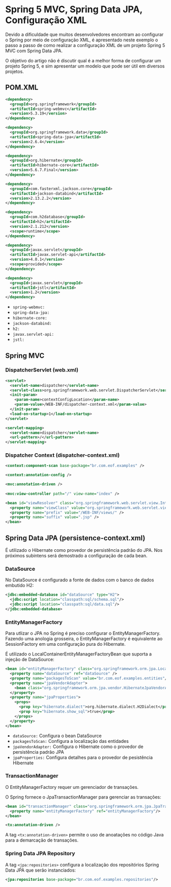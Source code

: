 # Spring 5 MVC, Spring Data JPA, Configuração XML

Devido a dificuldade que muitos desenvolvedores encontram ao configurar o Spring por meio de configuração XML, é apresentado neste exemplo o passo a passo de como realizar a configuração XML de um projeto Spring 5 MVC com Spring Data JPA.

O objetivo do artigo não é discutir qual é a melhor forma de configurar um projeto Spring 5, e sim apresentar um modelo que pode ser útil em diversos projetos.

## POM.XML

```XML
<dependency>
  <groupId>org.springframework</groupId>
  <artifactId>spring-webmvc</artifactId>
  <version>5.3.19</version>
</dependency>

<dependency>
  <groupId>org.springframework.data</groupId>
  <artifactId>spring-data-jpa</artifactId>
  <version>2.6.4</version>
</dependency>

<dependency>
  <groupId>org.hibernate</groupId>
  <artifactId>hibernate-core</artifactId>
  <version>5.6.7.Final</version>
</dependency>

<dependency>
  <groupId>com.fasterxml.jackson.core</groupId>
  <artifactId>jackson-databind</artifactId>
  <version>2.13.2.2</version>
</dependency>

<dependency>
  <groupId>com.h2database</groupId>
  <artifactId>h2</artifactId>
  <version>2.1.212</version>
  <scope>runtime</scope>
</dependency>

<dependency>
  <groupId>javax.servlet</groupId>
  <artifactId>javax.servlet-api</artifactId>
  <version>4.0.1</version>
  <scope>provided</scope>
</dependency>

<dependency>
  <groupId>javax.servlet</groupId>
  <artifactId>jstl</artifactId>
  <version>1.2</version>
</dependency>
```

* `spring-webmvc:` 
* `spring-data-jpa:` 
* `hibernate-core:`
* `jackson-databind:` 
* `h2:`
* `javax.servlet-api:`
* `jstl:`

## Spring MVC

### DispatcherServlet (web.xml)

```XML
<servlet>
  <servlet-name>dispatcher</servlet-name>
  <servlet-class>org.springframework.web.servlet.DispatcherServlet</servlet-class>
  <init-param>
    <param-name>contextConfigLocation</param-name>
    <param-value>/WEB-INF/dispatcher-context.xml</param-value>
  </init-param>
  <load-on-startup>1</load-on-startup>
</servlet>

<servlet-mapping>
  <servlet-name>dispatcher</servlet-name>
  <url-pattern>/</url-pattern>
</servlet-mapping>
```

### Dispatcher Context (dispatcher-context.xml)

```XML
<context:component-scan base-package="br.com.eof.examples" />	

<context:annotation-config />

<mvc:annotation-driven />
	
<mvc:view-controller path="/" view-name="index" />

<bean id="viewResolver" class="org.springframework.web.servlet.view.InternalResourceViewResolver">
  <property name="viewClass" value="org.springframework.web.servlet.view.JstlView" />
  <property name="prefix" value="/WEB-INF/views/" />
  <property name="suffix" value=".jsp" />
</bean>
```

## Spring Data JPA (persistence-context.xml)

É utilizado o Hibernate como provedor de persistência padrão do JPA. Nos próximos subintens será demostrado a configuração de cada bean.

### DataSource

No DataSource é configurado a fonte de dados com o banco de dados embutido H2: 

```XML
<jdbc:embedded-database id="dataSource" type="H2">
  <jdbc:script location="classpath:sql/schema.sql"/>
  <jdbc:script location="classpath:sql/data.sql"/>
</jdbc:embedded-database>
```

### EntityManagerFactory

Para utlizar o JPA no Spring é preciso configurar o EntityManagerFactory. Fazendo uma anologia grosseira, o EntityManagerFactory é equivalente ao SessionFactory em uma configuração pura do Hibernate.

É utilizado o LocalContainerEntityManagerFactoryBean que suporta a injeção de DataSource:

```XML
<bean id="entityManagerFactory" class="org.springframework.orm.jpa.LocalContainerEntityManagerFactoryBean">
  <property name="dataSource" ref="dataSource" />
  <property name="packagesToScan" value="br.com.eof.examples.entities"/>
  <property name="jpaVendorAdapter">
    <bean class="org.springframework.orm.jpa.vendor.HibernateJpaVendorAdapter"/>
  </property>
  <property name="jpaProperties">
    <props>
      <prop key="hibernate.dialect">org.hibernate.dialect.H2Dialect</prop> 
      <prop key="hibernate.show_sql">true</prop>
    </props>
  </property>
</bean>
```
* `dataSource:` Configura o bean DataSource
* `packagesToScan:` Configura a localização das entidades 
* `jpaVendorAdapter:` Configura o Hibernate como o provedor de persistência padrão JPA
* `jpaProperties:` Configura detalhes para o provedor de pesistência Hibernate

### TransactionManager

O EntityManagerFactory requer um gerenciador de transações.

O Spring fornece o JpaTransactionManager para gerenciar as transações:

```XML
<bean id="transactionManager" class="org.springframework.orm.jpa.JpaTransactionManager">
  <property name="entityManagerFactory" ref="entityManagerFactory"/>
</bean>

<tx:annotation-driven />
```
A tag `<tx:annotation-driven>` permite o uso de anoatações no código Java para  a demarcação de transações.

### Spring Data JPA Repository

A tag `<jpa:repositories>` configura a localização dos repositórios Spring Data JPA que serão instanciados:

```XML
<jpa:repositories base-package="br.com.eof.examples.repositories"/>
```

